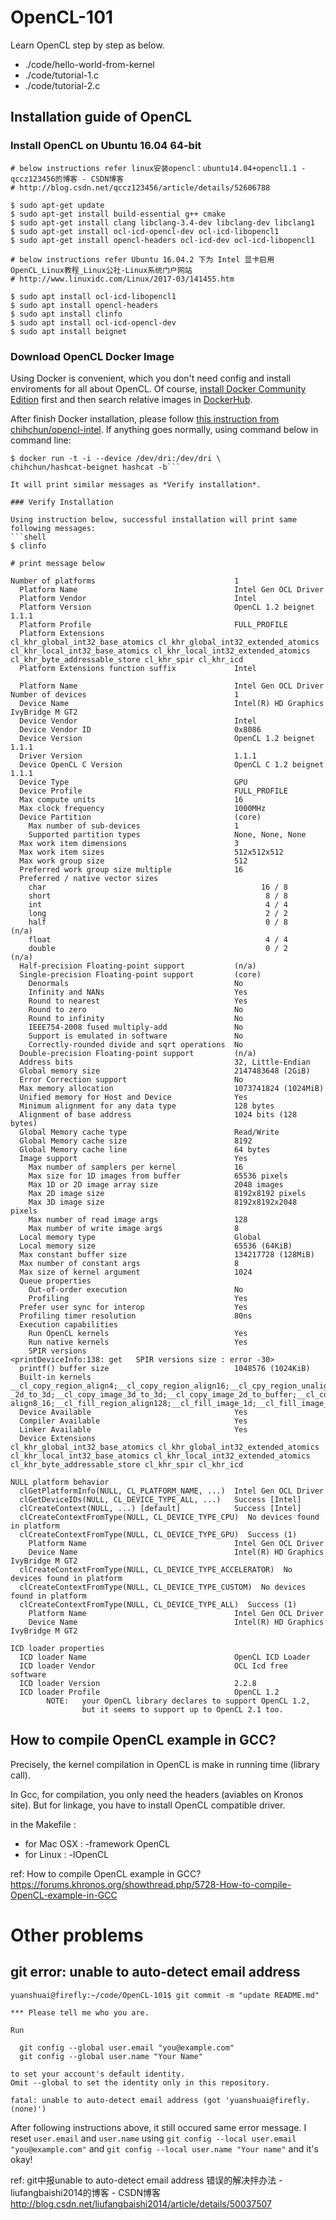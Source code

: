 # OpenCL-101
Learn OpenCL step by step as below.

* ./code/hello-world-from-kernel
* ./code/tutorial-1.c  
* ./code/tutorial-2.c  

## Installation guide of OpenCL 

### Install OpenCL on Ubuntu 16.04 64-bit

```Shell
# below instructions refer linux安装opencl：ubuntu14.04+opencl1.1 - qccz123456的博客 - CSDN博客
# http://blog.csdn.net/qccz123456/article/details/52606788

$ sudo apt-get update
$ sudo apt-get install build-essential g++ cmake
$ sudo apt-get install clang libclang-3.4-dev libclang-dev libclang1
$ sudo apt-get install ocl-icd-opencl-dev ocl-icd-libopencl1
$ sudo apt-get install opencl-headers ocl-icd-dev ocl-icd-libopencl1

# below instructions refer Ubuntu 16.04.2 下为 Intel 显卡启用 OpenCL_Linux教程_Linux公社-Linux系统门户网站
# http://www.linuxidc.com/Linux/2017-03/141455.htm

$ sudo apt install ocl-icd-libopencl1
$ sudo apt install opencl-headers
$ sudo apt install clinfo
$ sudo apt install ocl-icd-opencl-dev
$ sudo apt install beignet
```

### Download OpenCL Docker Image

Using Docker is convenient, which you don't need config and install enviroments for all about OpenCL. Of course, [install Docker Community Edition](https://docs.docker.com/) first and then search relative images in [DockerHub](https://hub.docker.com/).

After finish Docker installation, please follow [this instruction from chihchun/opencl-intel](https://hub.docker.com/r/chihchun/opencl-intel/). If anything goes normally, using command below in command line: 

```Shell
$ docker run -t -i --device /dev/dri:/dev/dri \
chihchun/hashcat-beignet hashcat -b```

It will print similar messages as *Verify installation*.

### Verify Installation

Using instruction below, successful installation will print same following messages:
```shell
$ clinfo

# print message below

Number of platforms                               1
  Platform Name                                   Intel Gen OCL Driver
  Platform Vendor                                 Intel
  Platform Version                                OpenCL 1.2 beignet 1.1.1
  Platform Profile                                FULL_PROFILE
  Platform Extensions                             cl_khr_global_int32_base_atomics cl_khr_global_int32_extended_atomics cl_khr_local_int32_base_atomics cl_khr_local_int32_extended_atomics cl_khr_byte_addressable_store cl_khr_spir cl_khr_icd
  Platform Extensions function suffix             Intel

  Platform Name                                   Intel Gen OCL Driver
Number of devices                                 1
  Device Name                                     Intel(R) HD Graphics IvyBridge M GT2
  Device Vendor                                   Intel
  Device Vendor ID                                0x8086
  Device Version                                  OpenCL 1.2 beignet 1.1.1
  Driver Version                                  1.1.1
  Device OpenCL C Version                         OpenCL C 1.2 beignet 1.1.1
  Device Type                                     GPU
  Device Profile                                  FULL_PROFILE
  Max compute units                               16
  Max clock frequency                             1000MHz
  Device Partition                                (core)
    Max number of sub-devices                     1
    Supported partition types                     None, None, None
  Max work item dimensions                        3
  Max work item sizes                             512x512x512
  Max work group size                             512
  Preferred work group size multiple              16
  Preferred / native vector sizes                 
    char                                                16 / 8       
    short                                                8 / 8       
    int                                                  4 / 4       
    long                                                 2 / 2       
    half                                                 0 / 8        (n/a)
    float                                                4 / 4       
    double                                               0 / 2        (n/a)
  Half-precision Floating-point support           (n/a)
  Single-precision Floating-point support         (core)
    Denormals                                     No
    Infinity and NANs                             Yes
    Round to nearest                              Yes
    Round to zero                                 No
    Round to infinity                             No
    IEEE754-2008 fused multiply-add               No
    Support is emulated in software               No
    Correctly-rounded divide and sqrt operations  No
  Double-precision Floating-point support         (n/a)
  Address bits                                    32, Little-Endian
  Global memory size                              2147483648 (2GiB)
  Error Correction support                        No
  Max memory allocation                           1073741824 (1024MiB)
  Unified memory for Host and Device              Yes
  Minimum alignment for any data type             128 bytes
  Alignment of base address                       1024 bits (128 bytes)
  Global Memory cache type                        Read/Write
  Global Memory cache size                        8192
  Global Memory cache line                        64 bytes
  Image support                                   Yes
    Max number of samplers per kernel             16
    Max size for 1D images from buffer            65536 pixels
    Max 1D or 2D image array size                 2048 images
    Max 2D image size                             8192x8192 pixels
    Max 3D image size                             8192x8192x2048 pixels
    Max number of read image args                 128
    Max number of write image args                8
  Local memory type                               Global
  Local memory size                               65536 (64KiB)
  Max constant buffer size                        134217728 (128MiB)
  Max number of constant args                     8
  Max size of kernel argument                     1024
  Queue properties                                
    Out-of-order execution                        No
    Profiling                                     Yes
  Prefer user sync for interop                    Yes
  Profiling timer resolution                      80ns
  Execution capabilities                          
    Run OpenCL kernels                            Yes
    Run native kernels                            Yes
    SPIR versions                                 <printDeviceInfo:138: get   SPIR versions size : error -30>
  printf() buffer size                            1048576 (1024KiB)
  Built-in kernels                                __cl_copy_region_align4;__cl_copy_region_align16;__cl_cpy_region_unalign_same_offset;__cl_copy_region_unalign_dst_offset;__cl_copy_region_unalign_src_offset;__cl_copy_buffer_rect;__cl_copy_image_1d_to_1d;__cl_copy_image_2d_to_2d;__cl_copy_image_3d_to_2d;__cl_copy_image
_2d_to_3d;__cl_copy_image_3d_to_3d;__cl_copy_image_2d_to_buffer;__cl_copy_image_3d_to_buffer;__cl_copy_buffer_to_image_2d;__cl_copy_buffer_to_image_3d;__cl_fill_region_unalign;__cl_fill_region_align2;__cl_fill_region_align4;__cl_fill_region_align8_2;__cl_fill_region_align8_4;__cl_fill_region_align8_8;__cl_fill_region_
align8_16;__cl_fill_region_align128;__cl_fill_image_1d;__cl_fill_image_1d_array;__cl_fill_image_2d;__cl_fill_image_2d_array;__cl_fill_image_3d;
  Device Available                                Yes
  Compiler Available                              Yes
  Linker Available                                Yes
  Device Extensions                               cl_khr_global_int32_base_atomics cl_khr_global_int32_extended_atomics cl_khr_local_int32_base_atomics cl_khr_local_int32_extended_atomics cl_khr_byte_addressable_store cl_khr_spir cl_khr_icd

NULL platform behavior
  clGetPlatformInfo(NULL, CL_PLATFORM_NAME, ...)  Intel Gen OCL Driver
  clGetDeviceIDs(NULL, CL_DEVICE_TYPE_ALL, ...)   Success [Intel]
  clCreateContext(NULL, ...) [default]            Success [Intel]
  clCreateContextFromType(NULL, CL_DEVICE_TYPE_CPU)  No devices found in platform
  clCreateContextFromType(NULL, CL_DEVICE_TYPE_GPU)  Success (1)
    Platform Name                                 Intel Gen OCL Driver
    Device Name                                   Intel(R) HD Graphics IvyBridge M GT2
  clCreateContextFromType(NULL, CL_DEVICE_TYPE_ACCELERATOR)  No devices found in platform
  clCreateContextFromType(NULL, CL_DEVICE_TYPE_CUSTOM)  No devices found in platform
  clCreateContextFromType(NULL, CL_DEVICE_TYPE_ALL)  Success (1)
    Platform Name                                 Intel Gen OCL Driver
    Device Name                                   Intel(R) HD Graphics IvyBridge M GT2

ICD loader properties
  ICD loader Name                                 OpenCL ICD Loader
  ICD loader Vendor                               OCL Icd free software
  ICD loader Version                              2.2.8
  ICD loader Profile                              OpenCL 1.2
        NOTE:   your OpenCL library declares to support OpenCL 1.2,
                but it seems to support up to OpenCL 2.1 too.  

```


## How to compile OpenCL example in GCC?  
Precisely, the kernel compilation in OpenCL is make in running time (library call). 

In Gcc, for compilation, you only need the headers (aviables on Kronos site). But for linkage, you have to install OpenCL compatible driver.

in the Makefile :  
* for Mac OSX : -framework OpenCL 
* for Linux : -lOpenCL

ref: How to compile OpenCL example in GCC?  
https://forums.khronos.org/showthread.php/5728-How-to-compile-OpenCL-example-in-GCC

# Other problems

## git error: unable to auto-detect email address

```shell
yuanshuai@firefly:~/code/OpenCL-101$ git commit -m "update README.md"

*** Please tell me who you are.

Run

  git config --global user.email "you@example.com"
  git config --global user.name "Your Name"

to set your account's default identity.
Omit --global to set the identity only in this repository.

fatal: unable to auto-detect email address (got 'yuanshuai@firefly.(none)')
```

After following instructions above, it still occured same error message. I reset `user.email` and `user.name` using `git config --local user.email "you@example.com"` and `git config --local user.name "Your name"` and it's okay!

ref: git中报unable to auto-detect email address 错误的解决拌办法 - liufangbaishi2014的博客 - CSDN博客
http://blog.csdn.net/liufangbaishi2014/article/details/50037507

